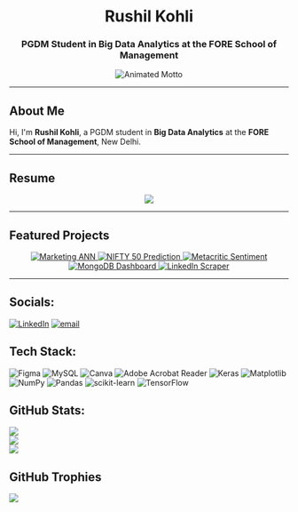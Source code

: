 <h1 align="center">
  <strong>Rushil Kohli</strong>
</h1>

<h3 align="center">
  PGDM Student in Big Data Analytics at the FORE School of Management
</h3>

<p align="center">
  <img src="https://readme-typing-svg.demolab.com?font=Fira+Code&size=24&pause=1000&color=00A9FF&center=true&vCenter=true&width=800&lines=TO+INFINITY+AND+BEYOND+!" alt="Animated Motto" />
</p>




---

## About Me

Hi, I'm **Rushil Kohli**, a PGDM student in **Big Data Analytics** at the **FORE School of Management**, New Delhi.

---

## Resume

<p align="center">
  <a href="https://drive.google.com/your-resume-link-here" target="_blank">
    <img src="https://img.shields.io/badge/View_Resume-on_Google_Drive-blue?style=for-the-badge&logo=googledrive&logoColor=white" />
  </a>
</p>

---

## Featured Projects

<p align="center">

  <a href="https://deep-learning-y9mzjiqycyib63ewyfwkgg.streamlit.app/" target="_blank">
    <img alt="Marketing ANN" src="https://img.shields.io/badge/Marketing%20ANN-Dashboard-blueviolet?style=for-the-badge&logo=streamlit&logoColor=white" />
  </a>

  <a href="https://github.com/Rushil-K/NIFTY50-LSTM" target="_blank">
    <img alt="NIFTY 50 Prediction" src="https://img.shields.io/badge/NIFTY50-LSTM%20Model-orange?style=for-the-badge&logo=python&logoColor=white" />
  </a>

  <a href="https://github.com/Rushil-K/Metacritic-Sentiment-Analysis" target="_blank">
    <img alt="Metacritic Sentiment" src="https://img.shields.io/badge/Metacritic%20Sentiment-RNN+Scraper-yellowgreen?style=for-the-badge&logo=beautifulsoup&logoColor=white" />
  </a>

  <a href="https://github.com/Rushil-K/MongoDB-Atlas-Charts-Dashboard" target="_blank">
    <img alt="MongoDB Dashboard" src="https://img.shields.io/badge/MongoDB%20Atlas-Movie%20Dashboard-forestgreen?style=for-the-badge&logo=mongodb&logoColor=white" />
  </a>

  <a href="https://github.com/Rushil-K/LinkedIn-Alumni-Scraper" target="_blank">
    <img alt="LinkedIn Scraper" src="https://img.shields.io/badge/LinkedIn%20Scraper-Alumni%20Network-lightblue?style=for-the-badge&logo=linkedin&logoColor=white" />
  </a>

</p>

---




## Socials:
[![LinkedIn](https://img.shields.io/badge/LinkedIn-%230077B5.svg?logo=linkedin&logoColor=white)](https://linkedin.com/in/rushilkohli14) [![email](https://img.shields.io/badge/Email-D14836?logo=gmail&logoColor=white)](mailto:055027@fsm.ac.in) 

## Tech Stack:
![Figma](https://img.shields.io/badge/figma-%23F24E1E.svg?style=flat-square&logo=figma&logoColor=white) ![MySQL](https://img.shields.io/badge/mysql-4479A1.svg?style=flat-square&logo=mysql&logoColor=white) ![Canva](https://img.shields.io/badge/Canva-%2300C4CC.svg?style=flat-square&logo=Canva&logoColor=white) ![Adobe Acrobat Reader](https://img.shields.io/badge/Adobe%20Acrobat%20Reader-EC1C24.svg?style=flat-square&logo=Adobe%20Acrobat%20Reader&logoColor=white) ![Keras](https://img.shields.io/badge/Keras-%23D00000.svg?style=flat-square&logo=Keras&logoColor=white) ![Matplotlib](https://img.shields.io/badge/Matplotlib-%23ffffff.svg?style=flat-square&logo=Matplotlib&logoColor=black) ![NumPy](https://img.shields.io/badge/numpy-%23013243.svg?style=flat-square&logo=numpy&logoColor=white) ![Pandas](https://img.shields.io/badge/pandas-%23150458.svg?style=flat-square&logo=pandas&logoColor=white) ![scikit-learn](https://img.shields.io/badge/scikit--learn-%23F7931E.svg?style=flat-square&logo=scikit-learn&logoColor=white) ![TensorFlow](https://img.shields.io/badge/TensorFlow-%23FF6F00.svg?style=flat-square&logo=TensorFlow&logoColor=white)

## GitHub Stats:
![](https://github-readme-stats.vercel.app/api?username=Rushil-K&theme=tokyonight&hide_border=false&include_all_commits=false&count_private=false)<br/>
![](https://nirzak-streak-stats.vercel.app/?user=Rushil-K&theme=tokyonight&hide_border=false)<br/>
![](https://github-readme-stats.vercel.app/api/top-langs/?username=Rushil-K&theme=tokyonight&hide_border=false&include_all_commits=false&count_private=false&layout=compact)

## GitHub Trophies
![](https://github-profile-trophy.vercel.app/?username=Rushil-K&theme=radical&no-frame=true&no-bg=false&margin-w=4)

